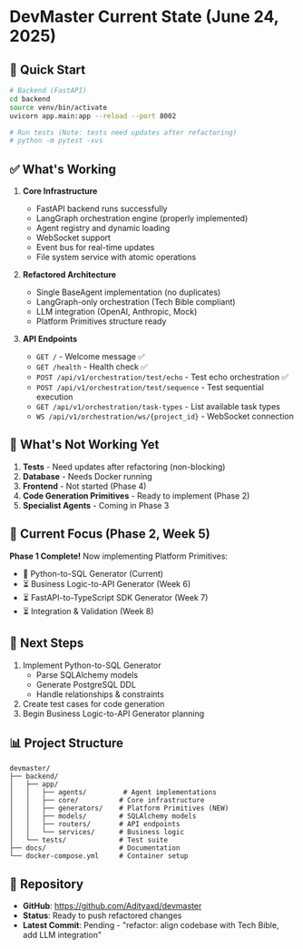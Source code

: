 # DevMaster Current State (June 24, 2025)

## 🚀 Quick Start

```bash
# Backend (FastAPI)
cd backend
source venv/bin/activate
uvicorn app.main:app --reload --port 8002

# Run tests (Note: tests need updates after refactoring)
# python -m pytest -xvs
```

## ✅ What's Working

1. **Core Infrastructure**
   - FastAPI backend runs successfully
   - LangGraph orchestration engine (properly implemented)
   - Agent registry and dynamic loading
   - WebSocket support
   - Event bus for real-time updates
   - File system service with atomic operations

2. **Refactored Architecture**
   - Single BaseAgent implementation (no duplicates)
   - LangGraph-only orchestration (Tech Bible compliant)
   - LLM integration (OpenAI, Anthropic, Mock)
   - Platform Primitives structure ready

3. **API Endpoints**
   - `GET /` - Welcome message ✅
   - `GET /health` - Health check ✅
   - `POST /api/v1/orchestration/test/echo` - Test echo orchestration ✅
   - `POST /api/v1/orchestration/test/sequence` - Test sequential execution
   - `GET /api/v1/orchestration/task-types` - List available task types
   - `WS /api/v1/orchestration/ws/{project_id}` - WebSocket connection

## 🔧 What's Not Working Yet

1. **Tests** - Need updates after refactoring (non-blocking)
2. **Database** - Needs Docker running
3. **Frontend** - Not started (Phase 4)
4. **Code Generation Primitives** - Ready to implement (Phase 2)
5. **Specialist Agents** - Coming in Phase 3

## 📍 Current Focus (Phase 2, Week 5)

**Phase 1 Complete!** Now implementing Platform Primitives:
- 🎯 Python-to-SQL Generator (Current)
- ⏳ Business Logic-to-API Generator (Week 6)
- ⏳ FastAPI-to-TypeScript SDK Generator (Week 7)
- ⏳ Integration & Validation (Week 8)

## 🎯 Next Steps

1. Implement Python-to-SQL Generator
   - Parse SQLAlchemy models
   - Generate PostgreSQL DDL
   - Handle relationships & constraints
2. Create test cases for code generation
3. Begin Business Logic-to-API Generator planning

## 📊 Project Structure

```
devmaster/
├── backend/
│   ├── app/
│   │   ├── agents/         # Agent implementations
│   │   ├── core/          # Core infrastructure
│   │   ├── generators/    # Platform Primitives (NEW)
│   │   ├── models/        # SQLAlchemy models
│   │   ├── routers/       # API endpoints
│   │   └── services/      # Business logic
│   └── tests/             # Test suite
├── docs/                  # Documentation
└── docker-compose.yml     # Container setup
```

## 🔗 Repository

- **GitHub**: https://github.com/Adityaxd/devmaster
- **Status**: Ready to push refactored changes
- **Latest Commit**: Pending - "refactor: align codebase with Tech Bible, add LLM integration"
